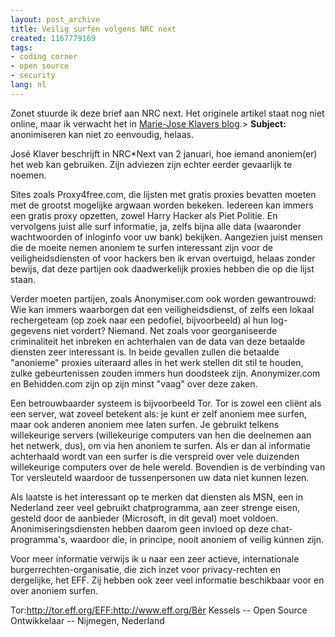 ```yaml
---
layout: post_archive
title: Veilig surfen volgens NRC next
created: 1167779169
tags:
- coding corner
- open source
- security
lang: nl
---
```

Zonet stuurde ik deze brief aan NRC next. Het originele artikel staat nog niet online, maar ik verwacht het in [Marie-Jose Klavers blog](http://213.206.88.38/weblog/klaver/).<!--break-->> **Subject:** anonimiseren kan niet zo eenvoudig, helaas.

José Klaver beschrijft in NRC*Next van 2 januari, hoe iemand anoniem(er) het web kan gebruiken. Zijn adviezen zijn echter eerder gevaarlijk te noemen.

Sites zoals Proxy4free.com, die lijsten met gratis proxies bevatten moeten met de grootst mogelijke argwaan worden bekeken. Iedereen kan immers een gratis proxy opzetten, zowel Harry Hacker als Piet Politie. En vervolgens juist alle surf informatie, ja, zelfs bijna alle data (waaronder wachtwoorden of inloginfo voor uw bank) bekijken. Aangezien juist mensen die de moeite nemen anoniem te surfen interessant zijn voor de veiligheidsdiensten of voor hackers ben ik ervan overtuigd, helaas zonder bewijs, dat deze partijen ook daadwerkelijk proxies hebben die op die lijst staan.

Verder moeten partijen, zoals Anonymiser.com ook worden gewantrouwd: Wie kan immers waarborgen dat een veiligheidsdienst, of zelfs een lokaal rechergeteam (op zoek naar een pedofiel, bijvoorbeeld) al hun log-gegevens niet vordert? Niemand. Net zoals voor georganiseerde criminaliteit het inbreken en achterhalen van de data van deze betaalde diensten zeer interessant is. In beide gevallen zullen die betaalde "anonieme" proxies uiteraard alles in het werk stellen dit stil te houden, zulke gebeurtenissen zouden immers hun doodsteek zijn. Anonymizer.com en Behidden.com zijn op zijn minst "vaag" over deze zaken.

Een betrouwbaarder systeem is bijvoorbeeld Tor. Tor is zowel een cliënt als een server, wat zoveel betekent als: je kunt er zelf anoniem mee surfen, maar ook anderen anoniem mee laten surfen. Je gebruikt telkens willekeurige servers (willekeurige computers van hen die deelnemen aan het netwerk, dus), om via hen anoniem te surfen. Als er dan al informatie achterhaald wordt van een surfer is die verspreid over vele duizenden willekeurige computers over de hele wereld. Bovendien is de verbinding van Tor versleuteld waardoor de tussenpersonen uw data niet kunnen lezen.

Als laatste is het interessant op te merken dat diensten als  MSN, een in Nederland zeer veel gebruikt chatprogramma, aan zeer strenge eisen, gesteld door de aanbieder (Microsoft, in dit geval) moet voldoen. Anonimiseringsdiensten hebben daarom geen invloed op deze chat-programma's, waardoor die, in principe, nooit anoniem of veilig kúnnen zijn.

Voor meer informatie verwijs ik u naar een zeer actieve, internationale burgerrechten-organisatie, die zich inzet voor privacy-rechten en dergelijke, het EFF. Zij hebben ook zeer veel informatie beschikbaar voor en over anoniem surfen.

Tor:http://tor.eff.org/EFF:http://www.eff.org/Bèr Kessels -- Open Source Ontwikkelaar -- Nijmegen, Nederland

